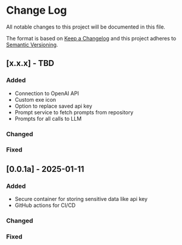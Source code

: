 
# Change Log
All notable changes to this project will be documented in this file.

The format is based on [Keep a Changelog](http://keepachangelog.com/)
and this project adheres to [Semantic Versioning](http://semver.org/).

## [x.x.x] - TBD

### Added
- Connection to OpenAI API
- Custom exe icon
- Option to replace saved api key
- Prompt service to fetch prompts from repository
- Prompts for all calls to LLM

### Changed

### Fixed

## [0.0.1a] - 2025-01-11

### Added

- Secure container for storing sensitive data like api key
- GitHub actions for CI/CD

### Changed

### Fixed
